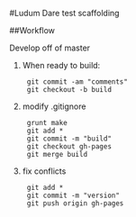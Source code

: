 #Ludum Dare test scaffolding

##Workflow

Develop off of master

1. When ready to build:

        git commit -am "comments"
        git checkout -b build

2. modify .gitignore

        grunt make
        git add *
        git commit -m "build"
        git checkout gh-pages
        git merge build

3. fix conflicts

        git add *
        git commit -m "version"
        git push origin gh-pages
